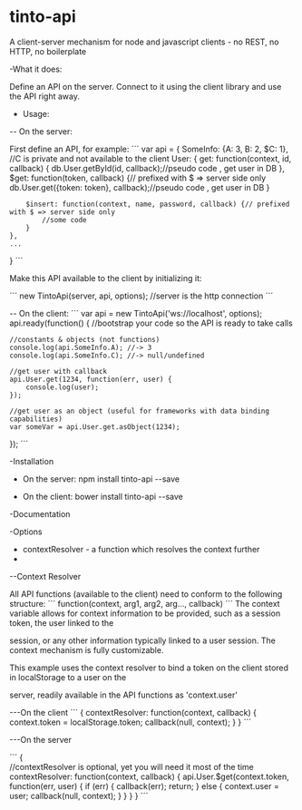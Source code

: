 tinto-api
=========

A client-server mechanism for node and javascript clients - no REST, no HTTP, no boilerplate

-What it does:

Define an API on the server. Connect to it using the client library and use the API right away.

- Usage:

-- On the server:

First define an API, for example:
´´´
var api = {
	SomeInfo: {A: 3, B: 2, $C: 1}, //C is private and not available to the client
	User: {
		get:  function(context, id, callback) {
			db.User.getById(id, callback);//pseudo code , get user in DB
		},
		$get: function(token, callback) {// prefixed with $ => server side only
			db.User.get({token: token}, callback);//pseudo code , get user in DB
		}
		
		$insert: function(context, name, password, callback) {// prefixed with $ => server side only
			//some code
		}
	},
	...
}
´´´

Make this API available to the client by initializing it:

´´´
new TintoApi(server, api, options); //server is the http connection
´´´

-- On the client:
´´´
var api = new TintoApi('ws://localhost', options);
api.ready(function() { //bootstrap your code so the API is ready to take calls
	
	//constants & objects (not functions)
	console.log(api.SomeInfo.A); //-> 3
	console.log(api.SomeInfo.C); //-> null/undefined

	//get user with callback
	api.User.get(1234, function(err, user) {
		console.log(user);
	});

	//get user as an object (useful for frameworks with data binding capabilities)
	var someVar = api.User.get.asObject(1234);
});
´´´



-Installation

* On the server: npm install tinto-api --save

* On the client: bower install tinto-api --save


-Documentation


-Options

* contextResolver - a function which resolves the context further
* 


--Context Resolver

All API functions (available to the client) need to conform to the following structure:
´´´
function(context, arg1, arg2, arg…, callback)
´´´
The context variable allows for context information to be provided, such as a session token, the user linked to the 

session, or any other information typically linked to a user session. The context mechanism is fully customizable.

This example uses the context resolver to bind a token on the client stored in localStorage to a user on the 

server, readily available in the API functions as 'context.user'

---On the client
´´´
{
	contextResolver: function(context, callback) {
		context.token = localStorage.token;
		callback(null, context);
	}
}
´´´

---On the server

´´´
{  
	//contextResolver is optional, yet you will need it most of the time
	contextResolver: function(context, callback) {
		api.User.$get(context.token, function(err, user) {
			if (err) {
				callback(err);
				return;
			} else {
				context.user = user;
				callback(null, context);
			}
		}
	}
}
´´´

